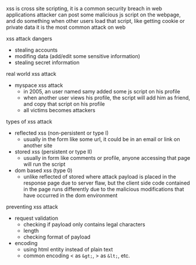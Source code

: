 xss is cross site scripting, it is a common security breach in web applications
attacker can post some malicious js script on the webpage, and do something when other users load that script, like getting cookie or private data
it is the most common attack on web

xss attack dangers
- stealing accounts
- modifing data (add/edit some sensitive information)
- stealing secret information

real world xss attack
- myspace xss attack
    - in 2005, an user named samy added some js script on his profile
    - when another user views his profile, the script will add him as friend, and copy that script on his profile
    - all victims becomes attackers

types of xss attack
- reflected xss (non-persistent or type I)
    - usually in the form like some url, it could be in an email or link on another site
- stored xss (persistent or type II)
    - usually in form like comments or profile, anyone accessing that page will run the script
- dom based xss (type 0)
    - unlike reflected of stored where attack payload is placed in the response page due to server flaw, but the client side code contained in the page runs differently due to the malicious modifications that have occurred in the dom environment

preventing xss attack
- request validation
    - checking if payload only contains legal characters
    - length
    - checking format of payload
- encoding
    - using html entity instead of plain text
    - common encoding < as `&gt;`, > as `&lt;`, etc.
